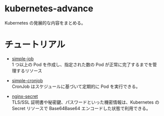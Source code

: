 # kubernetes-advance

Kubernetes の発展的な内容をまとめる。

# チュートリアル

- [simple-job](./simple-job)  
  1 つ以上の Pod を作成し、指定された数の Pod が正常に完了するまでを管理するリソース

- [simple-cronjob](./simple-cronjob)  
  CronJob はスケジュールに基づいて定期的に Pod を実行できる。

- [nginx-secret](./nginx-secret)  
  TLS/SSL 証明書や秘密鍵、パスワードといった機密情報は、Kubernetes の Secret リソースで Base64Base64 エンコードした状態で利用できる。
